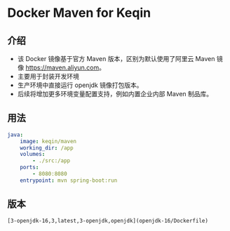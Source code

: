 # Docker Maven for Keqin

## 介绍

- 该 Docker 镜像基于官方 Maven 版本，区别为默认使用了阿里云 Maven 镜像 <https://maven.aliyun.com>。
- 主要用于封装开发环境
- 生产环境中直接运行 openjdk 镜像打包版本。
- 后续将增加更多环境变量配置支持，例如内置企业内部 Maven 制品库。

## 用法

```yaml
java:
    image: keqin/maven
    working_dir: /app
    volumes: 
        - ./src:/app
    ports:
        - 8080:8080
    entrypoint: mvn spring-boot:run
```

## 版本

`[3-openjdk-16,3,latest,3-openjdk,openjdk](openjdk-16/Dockerfile)`
